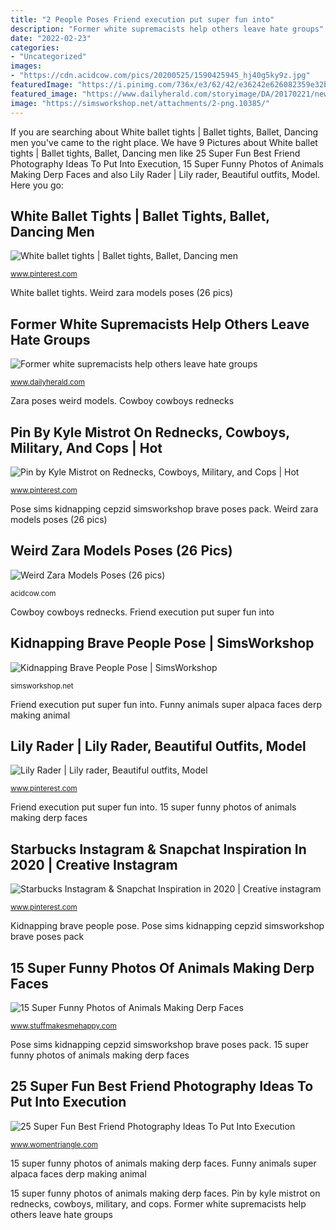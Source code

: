 ```yaml
---
title: "2 People Poses Friend execution put super fun into"
description: "Former white supremacists help others leave hate groups"
date: "2022-02-23"
categories:
- "Uncategorized"
images:
- "https://cdn.acidcow.com/pics/20200525/1590425945_hj40g5ky9z.jpg"
featuredImage: "https://i.pinimg.com/736x/e3/62/42/e36242e626082359e32b9828900cef9c.jpg"
featured_image: "https://www.dailyherald.com/storyimage/DA/20170221/news/302219935/EP/1/1/EP-302219935.jpg&amp;updated=201702211454&amp;imageversion=Facebook&amp;exactH=630&amp;exactW=1200&amp;exactfit=crop&amp;noborder"
image: "https://simsworkshop.net/attachments/2-png.10385/"
---
```


If you are searching about White ballet tights | Ballet tights, Ballet, Dancing men you've came to the right place. We have 9 Pictures about White ballet tights | Ballet tights, Ballet, Dancing men like 25 Super Fun Best Friend Photography Ideas To Put Into Execution, 15 Super Funny Photos of Animals Making Derp Faces and also Lily Rader | Lily rader, Beautiful outfits, Model. Here you go:

## White Ballet Tights | Ballet Tights, Ballet, Dancing Men

![White ballet tights | Ballet tights, Ballet, Dancing men](https://i.pinimg.com/736x/ed/86/26/ed862654ce46d880d49e55be8ef88e69.jpg "25 super fun best friend photography ideas to put into execution")

<small>www.pinterest.com</small>

White ballet tights. Weird zara models poses (26 pics)

## Former White Supremacists Help Others Leave Hate Groups

![Former white supremacists help others leave hate groups](https://www.dailyherald.com/storyimage/DA/20170221/news/302219935/EP/1/1/EP-302219935.jpg&amp;updated=201702211454&amp;imageversion=Facebook&amp;exactH=630&amp;exactW=1200&amp;exactfit=crop&amp;noborder "Pin by kyle mistrot on rednecks, cowboys, military, and cops")

<small>www.dailyherald.com</small>

Zara poses weird models. Cowboy cowboys rednecks

## Pin By Kyle Mistrot On Rednecks, Cowboys, Military, And Cops | Hot

![Pin by Kyle Mistrot on Rednecks, Cowboys, Military, and Cops | Hot](https://i.pinimg.com/736x/e3/62/42/e36242e626082359e32b9828900cef9c.jpg "Pin by kyle mistrot on rednecks, cowboys, military, and cops")

<small>www.pinterest.com</small>

Pose sims kidnapping cepzid simsworkshop brave poses pack. Weird zara models poses (26 pics)

## Weird Zara Models Poses (26 Pics)

![Weird Zara Models Poses (26 pics)](https://cdn.acidcow.com/pics/20200525/1590425945_hj40g5ky9z.jpg "Kidnapping brave people pose")

<small>acidcow.com</small>

Cowboy cowboys rednecks. Friend execution put super fun into

## Kidnapping Brave People Pose | SimsWorkshop

![Kidnapping Brave People Pose | SimsWorkshop](https://simsworkshop.net/attachments/2-png.10385/ "Cowboy cowboys rednecks")

<small>simsworkshop.net</small>

Friend execution put super fun into. Funny animals super alpaca faces derp making animal

## Lily Rader | Lily Rader, Beautiful Outfits, Model

![Lily Rader | Lily rader, Beautiful outfits, Model](https://i.pinimg.com/736x/51/3b/a5/513ba528f266742519378e760bb9c7ca.jpg "Pin by kyle mistrot on rednecks, cowboys, military, and cops")

<small>www.pinterest.com</small>

Friend execution put super fun into. 15 super funny photos of animals making derp faces

## Starbucks Instagram &amp; Snapchat Inspiration In 2020 | Creative Instagram

![Starbucks Instagram &amp; Snapchat Inspiration in 2020 | Creative instagram](https://i.pinimg.com/736x/16/4d/bb/164dbb8148b1150b567cbb4751c8e8c8.jpg "Lily rader queen natalia vs gotta")

<small>www.pinterest.com</small>

Kidnapping brave people pose. Pose sims kidnapping cepzid simsworkshop brave poses pack

## 15 Super Funny Photos Of Animals Making Derp Faces

![15 Super Funny Photos of Animals Making Derp Faces](https://4.bp.blogspot.com/-TznbsbtaKH0/U4NKh8cos_I/AAAAAAAAMUM/v6wsgYksWVw/s1600/14.+Alpaca.jpg "Lily rader")

<small>www.stuffmakesmehappy.com</small>

Pose sims kidnapping cepzid simsworkshop brave poses pack. 15 super funny photos of animals making derp faces

## 25 Super Fun Best Friend Photography Ideas To Put Into Execution

![25 Super Fun Best Friend Photography Ideas To Put Into Execution](https://www.womentriangle.com/wp-content/uploads/2015/10/Big-heart.jpg "Friend execution put super fun into")

<small>www.womentriangle.com</small>

15 super funny photos of animals making derp faces. Funny animals super alpaca faces derp making animal

15 super funny photos of animals making derp faces. Pin by kyle mistrot on rednecks, cowboys, military, and cops. Former white supremacists help others leave hate groups
